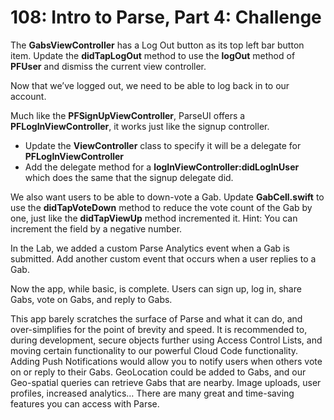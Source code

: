 # 108: Intro to Parse, Part 4: Challenge

The **GabsViewController** has a Log Out button as its top left bar button item.  Update the **didTapLogOut** method to use the **logOut** method of **PFUser** and dismiss the current view controller.  

Now that we’ve logged out, we need to be able to log back in to our account.
Much like the **PFSignUpViewController**, ParseUI offers a **PFLogInViewController**, it works just like the signup controller.
* Update the **ViewController** class to specify it will be a delegate for **PFLogInViewController*** Add the delegate method for a **logInViewController:didLogInUser** which does the same that the signup delegate did.
We also want users to be able to down-vote a Gab.  Update **GabCell.swift** to use the **didTapVoteDown** method to reduce the vote count of the Gab by one, just like the **didTapViewUp** method incremented it.  Hint: You can increment the field by a negative number.

In the Lab, we added a custom Parse Analytics event when a Gab is submitted.  Add another custom event that occurs when a user replies to a Gab.

Now the app, while basic, is complete.  Users can sign up, log in, share Gabs, vote on Gabs, and reply to Gabs.  This app barely scratches the surface of Parse and what it can do, and over-simplifies for the point of brevity and speed.  It is recommended to, during development, secure objects further using Access Control Lists, and moving certain functionality to our powerful Cloud Code functionality.  Adding Push Notifications would allow you to notify users when others vote on or reply to their Gabs.  GeoLocation could be added to Gabs, and our Geo-spatial queries can retrieve Gabs that are nearby.  Image uploads, user profiles, increased analytics… There are many great and time-saving features you can access with Parse.